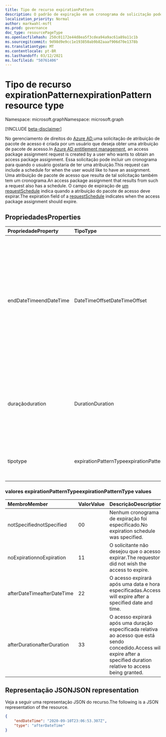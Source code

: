 ```yaml
---
title: Tipo de recurso expirationPattern
description: O padrão de expiração em um cronograma de solicitação pode ser incluído em uma solicitação de atribuição de pacote de acesso e está presente em uma atribuição de pacote de acesso.
localization_priority: Normal
author: markwahl-msft
ms.prod: governance
doc_type: resourcePageType
ms.openlocfilehash: 250c01172e44d8ea5f3cdea94a9ac61a89a11c1b
ms.sourcegitcommit: 9d98d9e9cc1e193850ab9b82aaaf906d70e1378b
ms.translationtype: MT
ms.contentlocale: pt-BR
ms.lasthandoff: 03/12/2021
ms.locfileid: "50761406"
---
```

# <a name="expirationpattern-resource-type"></a><span data-ttu-id="55818-103">Tipo de recurso expirationPattern</span><span class="sxs-lookup"><span data-stu-id="55818-103">expirationPattern resource type</span></span>

<span data-ttu-id="55818-104">Namespace: microsoft.graph</span><span class="sxs-lookup"><span data-stu-id="55818-104">Namespace: microsoft.graph</span></span>

[!INCLUDE [beta-disclaimer](../../includes/beta-disclaimer.md)]

<span data-ttu-id="55818-105">No gerenciamento de direitos do [Azure AD,](entitlementmanagement-root.md)uma solicitação de atribuição de pacote de acesso é criada por um usuário que deseja obter uma atribuição de pacote de acesso.</span><span class="sxs-lookup"><span data-stu-id="55818-105">In [Azure AD entitlement management](entitlementmanagement-root.md), an access package assignment request is created by a user who wants to obtain an access package assignment.</span></span> <span data-ttu-id="55818-106">Essa solicitação pode incluir um cronograma para quando o usuário gostaria de ter uma atribuição.</span><span class="sxs-lookup"><span data-stu-id="55818-106">This request can include a schedule for when the user would like to have an assignment.</span></span>  <span data-ttu-id="55818-107">Uma atribuição de pacote de acesso que resulta de tal solicitação também tem um cronograma.</span><span class="sxs-lookup"><span data-stu-id="55818-107">An access package assignment that results from such a request also has a schedule.</span></span>  <span data-ttu-id="55818-108">O campo de expiração de [um requestSchedule](requestschedule.md) indica quando a atribuição do pacote de acesso deve expirar.</span><span class="sxs-lookup"><span data-stu-id="55818-108">The expiration field of a [requestSchedule](requestschedule.md) indicates when the access package assignment should expire.</span></span>

## <a name="properties"></a><span data-ttu-id="55818-109">Propriedades</span><span class="sxs-lookup"><span data-stu-id="55818-109">Properties</span></span>

| <span data-ttu-id="55818-110">Propriedade</span><span class="sxs-lookup"><span data-stu-id="55818-110">Property</span></span>     | <span data-ttu-id="55818-111">Tipo</span><span class="sxs-lookup"><span data-stu-id="55818-111">Type</span></span>        | <span data-ttu-id="55818-112">Descrição</span><span class="sxs-lookup"><span data-stu-id="55818-112">Description</span></span> |
|:-------------|:------------|:------------|
|<span data-ttu-id="55818-113">endDateTime</span><span class="sxs-lookup"><span data-stu-id="55818-113">endDateTime</span></span>|<span data-ttu-id="55818-114">DateTimeOffset</span><span class="sxs-lookup"><span data-stu-id="55818-114">DateTimeOffset</span></span>|<span data-ttu-id="55818-115">O tipo Timestamp representa informações de data e hora usando o formato ISO 8601 e está sempre no horário UTC.</span><span class="sxs-lookup"><span data-stu-id="55818-115">The Timestamp type represents date and time information using ISO 8601 format and is always in UTC time.</span></span> <span data-ttu-id="55818-116">Por exemplo, meia-noite UTC em 1 de janeiro de 2014 é `2014-01-01T00:00:00Z`.</span><span class="sxs-lookup"><span data-stu-id="55818-116">For example, midnight UTC on Jan 1, 2014 is `2014-01-01T00:00:00Z`.</span></span>|
|<span data-ttu-id="55818-117">duração</span><span class="sxs-lookup"><span data-stu-id="55818-117">duration</span></span>|<span data-ttu-id="55818-118">Duration</span><span class="sxs-lookup"><span data-stu-id="55818-118">Duration</span></span>|<span data-ttu-id="55818-119">A duração desejada do acesso do solicitante.</span><span class="sxs-lookup"><span data-stu-id="55818-119">The requestor's desired duration of access.</span></span> <span data-ttu-id="55818-120">Se especificado em uma solicitação, endDateTime não deve estar presente.</span><span class="sxs-lookup"><span data-stu-id="55818-120">If specified in a request, endDateTime should not be present.</span></span>|
|<span data-ttu-id="55818-121">tipo</span><span class="sxs-lookup"><span data-stu-id="55818-121">type</span></span>|<span data-ttu-id="55818-122">expirationPatternType</span><span class="sxs-lookup"><span data-stu-id="55818-122">expirationPatternType</span></span>|<span data-ttu-id="55818-123">O tipo de padrão de expiração desejado do solicitante.</span><span class="sxs-lookup"><span data-stu-id="55818-123">The requestor's desired expiration pattern type.</span></span>|

### <a name="expirationpatterntype-values"></a><span data-ttu-id="55818-124">valores expirationPatternType</span><span class="sxs-lookup"><span data-stu-id="55818-124">expirationPatternType values</span></span>

| <span data-ttu-id="55818-125">Membro</span><span class="sxs-lookup"><span data-stu-id="55818-125">Member</span></span> | <span data-ttu-id="55818-126">Valor</span><span class="sxs-lookup"><span data-stu-id="55818-126">Value</span></span>| <span data-ttu-id="55818-127">Descrição</span><span class="sxs-lookup"><span data-stu-id="55818-127">Description</span></span> |
|:---------------|:--------|:----------|
|<span data-ttu-id="55818-128">notSpecified</span><span class="sxs-lookup"><span data-stu-id="55818-128">notSpecified</span></span>|<span data-ttu-id="55818-129">0</span><span class="sxs-lookup"><span data-stu-id="55818-129">0</span></span>|<span data-ttu-id="55818-130">Nenhum cronograma de expiração foi especificado.</span><span class="sxs-lookup"><span data-stu-id="55818-130">No expiration schedule was specified.</span></span>|
|<span data-ttu-id="55818-131">noExpiration</span><span class="sxs-lookup"><span data-stu-id="55818-131">noExpiration</span></span>|<span data-ttu-id="55818-132">1</span><span class="sxs-lookup"><span data-stu-id="55818-132">1</span></span>|<span data-ttu-id="55818-133">O solicitante não desejou que o acesso expirar.</span><span class="sxs-lookup"><span data-stu-id="55818-133">The requestor did not wish the access to expire.</span></span>|
|<span data-ttu-id="55818-134">afterDateTime</span><span class="sxs-lookup"><span data-stu-id="55818-134">afterDateTime</span></span>|<span data-ttu-id="55818-135">2</span><span class="sxs-lookup"><span data-stu-id="55818-135">2</span></span>|<span data-ttu-id="55818-136">O acesso expirará após uma data e hora especificadas.</span><span class="sxs-lookup"><span data-stu-id="55818-136">Access will expire after a specified date and time.</span></span>|
|<span data-ttu-id="55818-137">afterDuration</span><span class="sxs-lookup"><span data-stu-id="55818-137">afterDuration</span></span>|<span data-ttu-id="55818-138">3</span><span class="sxs-lookup"><span data-stu-id="55818-138">3</span></span>|<span data-ttu-id="55818-139">O acesso expirará após uma duração especificada relativa ao acesso que está sendo concedido.</span><span class="sxs-lookup"><span data-stu-id="55818-139">Access will expire after a specified duration relative to access being granted.</span></span>|

## <a name="json-representation"></a><span data-ttu-id="55818-140">Representação JSON</span><span class="sxs-lookup"><span data-stu-id="55818-140">JSON representation</span></span>

<span data-ttu-id="55818-141">Veja a seguir uma representação JSON do recurso.</span><span class="sxs-lookup"><span data-stu-id="55818-141">The following is a JSON representation of the resource.</span></span>

<!-- {
  "blockType": "resource",
  "optionalProperties": [

  ],
  "@odata.type": "microsoft.graph.expirationPattern"
}-->

```json
{
    "endDateTime": "2020-09-10T23:06:53.307Z",
    "type": "afterDateTime"
}
```

<!-- uuid: 16cd6b66-4b1a-43a1-adaf-3a886856ed98
2019-02-04 14:57:30 UTC -->
<!-- {
  "type": "#page.annotation",
  "description": "expirationPattern resource",
  "keywords": "",
  "section": "documentation",
  "tocPath": ""
}-->



